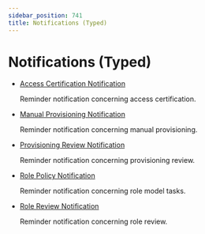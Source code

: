 ```yaml
---
sidebar_position: 741
title: Notifications (Typed)
---
```


# Notifications (Typed)

* [Access Certification Notification](accesscertificationnotification/index "Access Certification Notification")

  Reminder notification concerning access certification.
* [Manual Provisioning Notification](manualprovisioningnotification/index "Manual Provisioning Notification")

  Reminder notification concerning manual provisioning.
* [Provisioning Review Notification](provisioningreviewnotification/index "Provisioning Review Notification")

  Reminder notification concerning provisioning review.
* [Role Policy Notification](rolepolicynotification/index "Role Policy Notification")

  Reminder notification concerning role model tasks.
* [Role Review Notification](rolereviewnotification/index "Role Review Notification")

  Reminder notification concerning role review.